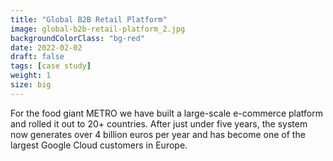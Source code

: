 ```yaml
---
title: "Global B2B Retail Platform"
image: global-b2b-retail-platform_2.jpg
backgroundColorClass: "bg-red" 
date: 2022-02-02
draft: false
tags: [case study]
weight: 1
size: big
---
```


For the food giant METRO we have built a large-scale e-commerce platform and rolled it out to 20+ countries. After just under five years, the system now generates over 4 billion euros per year and has become one of the largest Google Cloud customers in Europe.